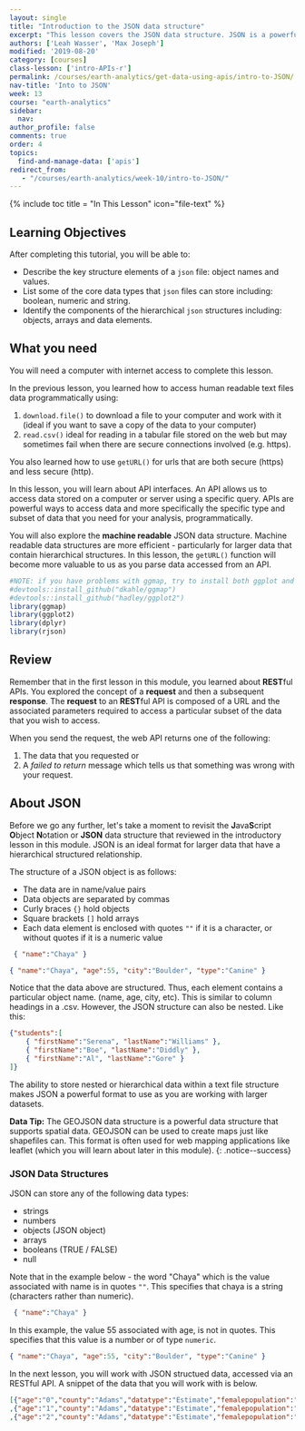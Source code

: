 ```yaml
---
layout: single
title: "Introduction to the JSON data structure"
excerpt: "This lesson covers the JSON data structure. JSON is a powerful text based format that supports hierarchical data structures. It is the core structure used to create geoJSON which is a spatial version of json that can be used to create maps. JSON is preferred for use over .csv files for data structures as it has been proven to be more efficient - particulary as data size becomes large."
authors: ['Leah Wasser', 'Max Joseph']
modified: '2019-08-20'
category: [courses]
class-lesson: ['intro-APIs-r']
permalink: /courses/earth-analytics/get-data-using-apis/intro-to-JSON/
nav-title: 'Into to JSON'
week: 13
course: "earth-analytics"
sidebar:
  nav:
author_profile: false
comments: true
order: 4
topics:
  find-and-manage-data: ['apis']
redirect_from:
   - "/courses/earth-analytics/week-10/intro-to-JSON/"
---
```


{% include toc title = "In This Lesson" icon="file-text" %}

<div class='notice--success' markdown="1">

## <i class="fa fa-graduation-cap" aria-hidden="true"></i> Learning Objectives

After completing this tutorial, you will be able to:

* Describe the key structure elements of a `json` file: object names and values.
* List some of the core data types that `json` files can store including: boolean, numeric and string.
* Identify the components of the hierarchical `json` structures including: objects, arrays and data elements.

## <i class="fa fa-check-square-o fa-2" aria-hidden="true"></i> What you need

You will need a computer with internet access to complete this lesson.

</div>



In the previous lesson, you learned how to access human readable text files data
programmatically using:

1. `download.file()` to download a file to your computer and work with it (ideal if you want to save a copy of the data to your computer)
1. `read.csv()` ideal for reading in a tabular file stored on the web but may sometimes fail when there are secure connections involved (e.g. https).

You also learned how to use `getURL()` for urls that are both secure (https) and
less secure (http).

In this lesson, you will learn about API interfaces. An API allows us to access
data stored on a computer or server using a specific query. APIs are powerful
ways to access data and more specifically the specific type and subset of data
that you need for your analysis, programmatically.

You will also explore the **machine readable** JSON data structure. Machine readable
data structures are more efficient - particularly for larger data that contain
hierarchical structures. In this lesson, the `getURL()`
function will become more valuable to us as you parse data accessed from an API.


```r
#NOTE: if you have problems with ggmap, try to install both ggplot and ggmap from github
#devtools::install_github("dkahle/ggmap")
#devtools::install_github("hadley/ggplot2")
library(ggmap)
library(ggplot2)
library(dplyr)
library(rjson)
```



## Review

Remember that in the first lesson in this module, you learned about **REST**ful APIs.
You explored the concept of a **request** and then a subsequent
**response**. The **request** to an **REST**ful API is composed of a URL and the
associated parameters required to access a particular subset of the data that you
wish to access.

When you send the request, the web API returns one of the following:

 1. The data that you requested or
 2. A *failed to return* message which tells us that something was wrong with your request.


## About JSON
Before we go any further, let's take a moment to revisit the **J**ava**S**cript
**O**bject **N**otation or **JSON** data structure that reviewed in the introductory
lesson in this module. JSON is an ideal format for larger data that
 have a hierarchical structured relationship.

The structure of a JSON object is as follows:

* The data are in name/value pairs
* Data objects are separated by commas
* Curly braces `{}` hold objects
* Square brackets `[]` hold arrays
* Each data element is enclosed with quotes `""` if it is a character, or without quotes if it is a numeric value

```json
 { "name":"Chaya" }
```

```json
{ "name":"Chaya", "age":55, "city":"Boulder", "type":"Canine" }
```

Notice that the data above are structured. Thus, each element contains a particular
object name. (name, age, city, etc). This is similar to column headings in a .csv.
However, the JSON structure can also be nested. Like this:

```json
{"students":[
    { "firstName":"Serena", "lastName":"Williams" },
    { "firstName":"Boe", "lastName":"Diddly" },
    { "firstName":"Al", "lastName":"Gore" }
]}
```

The ability to store nested or hierarchical data within a text file structure makes
JSON a powerful format to use as you are working with larger datasets.

<i class="fa fa-lightbulb-o" aria-hidden="true"></i> **Data Tip:** The GEOJSON
data structure is a powerful data structure that supports spatial data. GEOJSON
can be used to create maps just like shapefiles can. This format is often used
for web mapping applications like leaflet (which you will learn about later in
this module).
{: .notice--success}


### JSON Data Structures

JSON can store any of the following data types:

* strings
* numbers
* objects (JSON object)
* arrays
* booleans (TRUE / FALSE)
* null

Note that in the example below - the word "Chaya" which is the value associated with
name is in quotes `""`. This specifies that chaya is a string (characters rather
than numeric).

```json
 { "name":"Chaya" }
```

In this example, the value 55 associated with age, is not in quotes. This specifies
that this value is a number or of type `numeric`.

```json
{ "name":"Chaya", "age":55, "city":"Boulder", "type":"Canine" }
```

In the next lesson, you will work with JSON structued data, accessed via an RESTful
API. A snippet of the data that you will work with is below.

```json
[{"age":"0","county":"Adams","datatype":"Estimate","femalepopulation":"2404","fipscode":"1","malepopulation":"2354","totalpopulation":"4758","year":"1990"}
,{"age":"1","county":"Adams","datatype":"Estimate","femalepopulation":"2375","fipscode":"1","malepopulation":"2345","totalpopulation":"4720","year":"1990"}
,{"age":"2","county":"Adams","datatype":"Estimate","femalepopulation":"2219","fipscode":"1","malepopulation":"2413","totalpopulation":"4632","year":"1990"}
```
